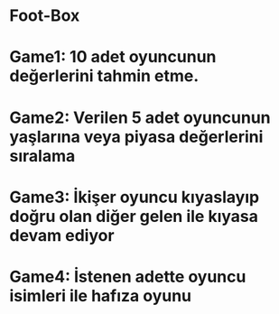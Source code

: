 # Foot-Box
# Game1: 10 adet oyuncunun değerlerini tahmin etme.
# Game2: Verilen 5 adet oyuncunun yaşlarına veya piyasa değerlerini sıralama
# Game3: İkişer oyuncu kıyaslayıp doğru olan diğer gelen ile kıyasa devam ediyor
# Game4: İstenen adette oyuncu isimleri ile hafıza oyunu 

